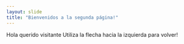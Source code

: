 ```yaml
---
layout: slide
title: "Bienvenidos a la segunda página!"
---
```

Hola querido visitante
Utiliza la flecha hacia la izquierda para volver!
